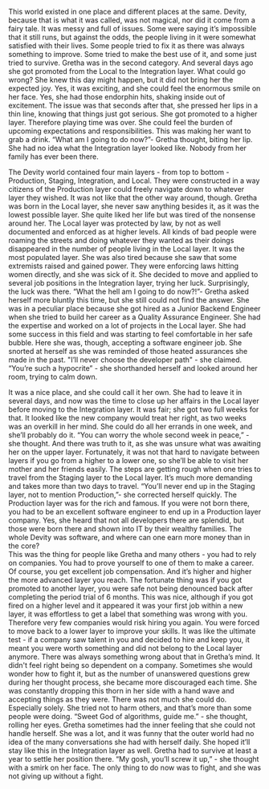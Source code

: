 
This world existed in one place and different places at the same. Devity, because that is what it was called, was not magical, nor did it come from a fairy tale. It was messy and full of issues. Some were saying it’s impossible that it still runs, but against the odds, the people living in it were somewhat satisfied with their lives. 
Some people tried to fix it as there was always something to improve. Some tried to make the best use of it, and some just tried to survive. Gretha was in the second category. And several days ago she got promoted from the Local to the Integration layer. What could go wrong?
She knew this day might happen, but it did not bring her the expected joy. Yes, it was exciting, and she could feel the enormous smile on her face. Yes, she had those endorphin hits, shaking inside out of excitement. The issue was that seconds after that, she pressed her lips in a thin line, knowing that things just got serious. She got promoted to a higher layer. Therefore playing time was over. She could feel the burden of upcoming expectations and responsibilities. This was making her want to grab a drink.
“What am I going to do now?”- Gretha thought, biting her lip. She had no idea what the Integration layer looked like. Nobody from her family has ever been there. 

The Devity world contained four main layers - from top to bottom - Production, Staging, Integration, and Local.  They were constructed in a way citizens of the Production layer could freely navigate down to whatever layer they wished. It was not like that the other way around, though. Gretha was born in the Local layer, she never saw anything besides it, as it was the lowest possible layer. She quite liked her life but was tired of the nonsense around her. The Local layer was protected by law, by not as well documented and enforced as at higher levels. All kinds of bad people  were roaming the streets and doing whatever they wanted as their doings disappeared in the number of people living in the Local layer. It was the most populated layer. 
She was also tired because she saw that some extremists raised and gained power. They were enforcing laws hitting women directly, and she was sick of it. She decided to move and applied to several job positions in the Integration layer, trying her luck. Surprisingly, the luck was there.
“What the hell am I going to do now?!”- Gretha asked herself more bluntly this time, but she still could not find the answer. She was in a peculiar place because she got hired as a Junior Backend Engineer when she tried to build her career as a Quality Assurance Engineer. She had the expertise and worked on a lot of projects in the Local layer. She had some success in this field and was starting to feel comfortable in her safe bubble. Here she was, though, accepting a software engineer job. She snorted at herself as she was reminded of those heated assurances she made in the past. "I’ll never choose the developer path" - she claimed. “You’re such a hypocrite” - she shorthanded herself and looked around her room, trying to calm down. 

It was a nice place, and she could call it her own. She had to leave it in several days, and now was the time to close up her affairs in the Local layer before moving to the Integration layer. It was fair; she got two full weeks for that. It looked like the new company would treat her right, as two weeks was an overkill in her mind. She could do all her errands in one week, and she’ll probably do it. “You can worry the whole second week in peace,” - she thought. And there was truth to it, as she was unsure what was awaiting her on the upper layer. 
Fortunately, it was not that hard to navigate between layers if you go from a higher to a lower one, so she’ll be able to visit her mother and her friends easily. The steps are getting rough when one tries to travel from the Staging layer to the Local layer. It’s much more demanding and takes more than two days to travel. “You’ll never end up in the Staging layer, not to mention Production,”- she corrected herself quickly. 
The Production layer was for the rich and famous. If you were not born there, you had to be an excellent software engineer to end up in a Production layer company. Yes, she heard that not all developers there are splendid, but those were born there and shown into IT by their wealthy families. The whole Devity was software, and where can one earn more money than in the core?  
This was the thing for people like Gretha and many others - you had to rely on companies. You had to prove yourself to one of them to make a career. Of course, you get excellent job compensation. And it’s higher and higher the more advanced layer you reach. The fortunate thing was if you got promoted to another layer, you were safe not being denounced back after completing the period trial of 6 months. This was nice, although if you got fired on a higher level and it appeared it was your first job within a new layer, it was effortless to get a label that something was wrong with you. Therefore very few companies would risk hiring you again. You were forced to move back to a lower layer to improve your skills. It was like the ultimate test - if a company saw talent in you and decided to hire and keep you, it meant you were worth something and did not belong to the Local layer anymore. 
There was always something wrong about that in Gretha’s mind. It didn't feel right being so dependent on a company. Sometimes she would wonder how to fight it, but as the number of unanswered questions grew during her thought process, she became more discouraged each time. She was constantly dropping this thorn in her side with a hand wave and accepting things as they were. There was not much she could do. Especially solely. She tried not to harm others, and that’s more than some people were doing. 
“Sweet God of algorithms, guide me.” - she thought, rolling her eyes. Gretha sometimes had the inner feeling that she could not handle herself. She was a lot, and it was funny that the outer world had no idea of the many conversations she had with herself daily. She hoped it’ll stay like this in the Integration layer as well. Gretha had to survive at least a year to settle her position there. “My gosh, you’ll screw it up,” - she thought with a smirk on her face. The only thing to do now was to fight, and she was not giving up without a fight.
